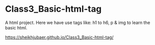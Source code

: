 # Class3_Basic-html-tag
A html project. Here we have use tags like: h1 to h6, p &amp; img to learn the basic html.

https://sheikhjubaer.github.io/Class3_Basic-html-tag/
